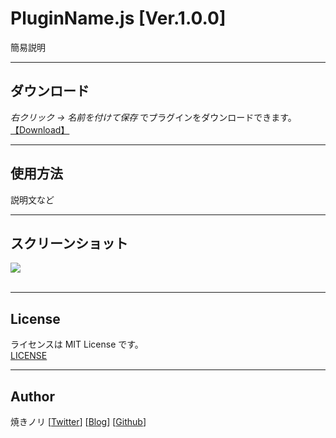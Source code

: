 # PluginName.js [Ver.1.0.0]
簡易説明

---

<!-- ここからURL一覧 -->
[LICENSE]: ./LICENSE
[【Download】]: https://raw.githubusercontent.com/Yakinori0424/RPGMakerMVPlugins/master/plugins/PluginName/PluginName.js
<!-- ここまでURL一覧 -->

## ダウンロード
*右クリック → 名前を付けて保存* でプラグインをダウンロードできます。  
[【Download】][]

---
## 使用方法
説明文など

---
## スクリーンショット
![](./res/PluginName_01.jpg)<br><br>

---
## License
ライセンスは MIT License です。  
[LICENSE][]

---
## Author
焼きノリ
[[Twitter](https://twitter.com/Noritake0424)]
[[Blog](http://mata-tuku.ldblog.jp/)]
[[Github](https://github.com/Yakinori0424/RPGMakerMVPlugins)]
